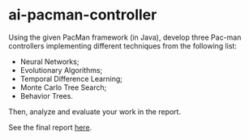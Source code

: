 # ai-pacman-controller

Using the given PacMan framework (in Java), develop three Pac-man controllers implementing different techniques from the following list: 
 
 * Neural Networks;
 * Evolutionary Algorithms; 
 * Temporal Difference Learning; 
 * Monte Carlo Tree Search;
 * Behavior Trees.

Then, analyze and evaluate your work in the report.

See the final report [here](report.pdf).
